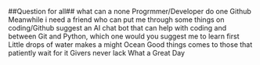 ##Question for all##
what can a none Progrmmer/Developer do one Github
Meanwhile i need a friend who can put me through some things on coding/Github
suggest an AI chat bot that can help with coding 
and between Git and Python, which one would you suggest me to learn first 
Little drops of water makes a might Ocean
Good things comes to those that patiently wait for it
Givers never lack
What a Great Day
